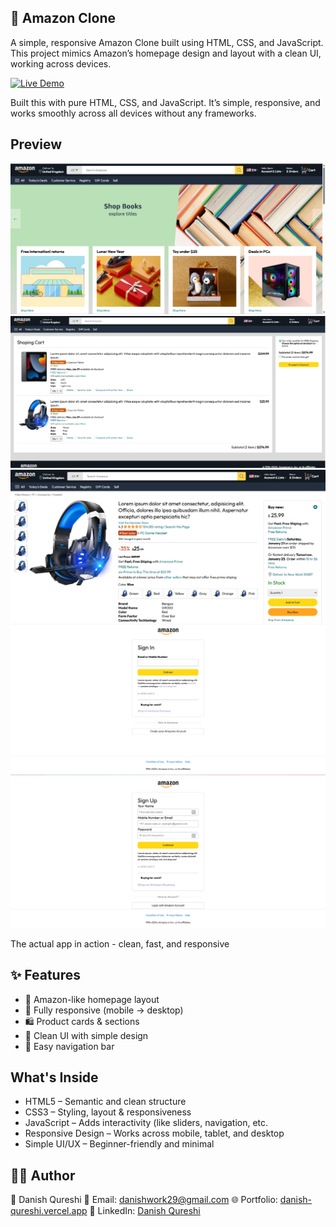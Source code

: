 ## 🛒 Amazon Clone

A simple, responsive Amazon Clone built using HTML, CSS, and JavaScript.
This project mimics Amazon’s homepage design and layout with a clean UI, working across devices.

[![Live Demo](https://daniish-qureshi.github.io/Amazone-Clone/)](https://your-demo-url.vercel.app)

Built this with pure HTML, CSS, and JavaScript. It’s simple, responsive, and works smoothly across all devices without any frameworks.

## Preview

![App Screenshot](https://github.com/Daniish-Qureshi/Amazone-Clone/blob/main/Demo.jpg)
![App Screenshot](https://github.com/Daniish-Qureshi/Amazone-Clone/blob/main/Demo%202.png)
![App Screenshot](https://github.com/Daniish-Qureshi/Amazone-Clone/blob/main/Demo%203.jpg)
![App Screenshot](https://github.com/Daniish-Qureshi/Amazone-Clone/blob/main/Demo%204.png)
![App Screenshot](https://github.com/Daniish-Qureshi/Amazone-Clone/blob/main/Demo%205.png)

The actual app in action - clean, fast, and responsive

## ✨ Features

- 🎯 Amazon-like homepage layout
- 📱 Fully responsive (mobile → desktop)
- 🛍 Product cards & sections
- 🎨 Clean UI with simple design
- 🧭 Easy navigation bar

## What's Inside

- HTML5 – Semantic and clean structure
- CSS3 – Styling, layout & responsiveness
- JavaScript – Adds interactivity (like sliders, navigation, etc.
- Responsive Design – Works across mobile, tablet, and desktop
- Simple UI/UX – Beginner-friendly and minimal

## 👨‍💻 Author

👤 Danish Qureshi
📧 Email: danishwork29@gmail.com
🌐 Portfolio: [danish-qureshi.vercel.app](https://danish-qureshi.vercel.app/)
💬 LinkedIn: [Danish Qureshi](https://www.linkedin.com/in/danishqureshi786/)
